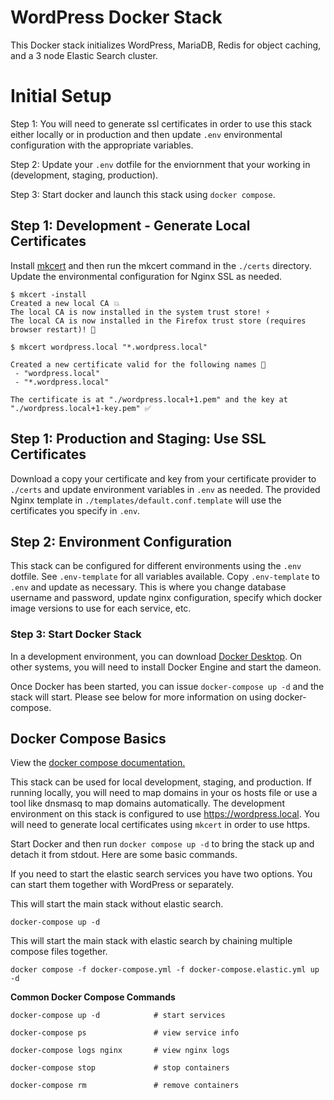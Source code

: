 # WordPress Docker Stack

This Docker stack initializes WordPress, MariaDB, Redis for object caching, and a 3 node Elastic Search cluster.

# Initial Setup

Step 1: You will need to generate ssl certificates in order to use this stack either locally or in production and then update ```.env``` environmental configuration with the appropriate variables.

Step 2: Update your ```.env``` dotfile for the enviornment that your working in (development, staging, production).

Step 3: Start docker and launch this stack using ```docker compose```.

## Step 1: Development - Generate Local Certificates

Install [mkcert](https://github.com/FiloSottile/mkcert#installation) and then run the mkcert command in the ```./certs``` directory. Update the environmental configuration for Nginx SSL as needed.

```
$ mkcert -install
Created a new local CA 💥
The local CA is now installed in the system trust store! ⚡️
The local CA is now installed in the Firefox trust store (requires browser restart)! 🦊

$ mkcert wordpress.local "*.wordpress.local"

Created a new certificate valid for the following names 📜
 - "wordpress.local"
 - "*.wordpress.local"

The certificate is at "./wordpress.local+1.pem" and the key at "./wordpress.local+1-key.pem" ✅
```

## Step 1: Production and Staging: Use SSL Certificates

Download a copy your certificate and key from your certificate provider to ```./certs``` and update environment variables in ```.env``` as needed. The provided Nginx template in ```./templates/default.conf.template``` will use the certificates you specify in ```.env```.

## Step 2: Environment Configuration

This stack can be configured for different environments using the ```.env``` dotfile. See ```.env-template``` for all variables available. Copy ```.env-template``` to ```.env``` and update as necessary. This is where you change database username and password, update nginx configuration, specify which docker image versions to use for each service, etc.

### Step 3: Start Docker Stack

In a development environment, you can download [Docker Desktop](https://www.docker.com/products/docker-desktop). On other systems, you will need to install Docker Engine and start the dameon. 

Once Docker has been started, you can issue ```docker-compose up -d``` and the stack will start. Please see below for more information on using docker-compose.
## Docker Compose Basics

View the [docker compose documentation.](https://docs.docker.com/compose/)

This stack can be used for local development, staging, and production. If running locally, you will need to map domains in your os hosts file or use a tool like dnsmasq to map domains automatically. The development environment on this stack is configured to use https://wordpress.local. You will need to generate local certificates using ```mkcert``` in order to use https.

Start Docker and then run ```docker compose up -d``` to bring the stack up and detach it from stdout. Here are some basic commands.

If you need to start the elastic search services you have two options. You can start them together with WordPress or separately.

This will start the main stack without elastic search.

```
docker-compose up -d
```

This will start the main stack with elastic search by chaining multiple compose files together.

```
docker compose -f docker-compose.yml -f docker-compose.elastic.yml up -d
```

**Common Docker Compose Commands**

```
docker-compose up -d            # start services

docker-compose ps               # view service info

docker-compose logs nginx       # view nginx logs 

docker-compose stop             # stop containers

docker-compose rm               # remove containers
```
